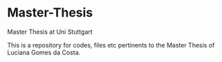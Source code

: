 # Master-Thesis
Master Thesis at Uni Stuttgart

This is a repository for codes, files etc pertinents to the Master Thesis of Luciana Gomes da Costa.
